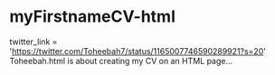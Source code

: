 # myFirstnameCV-html
twitter_link = 'https://twitter.com/Toheebah7/status/1165007746590289921?s=20'
Toheebah.html is about creating my CV on an HTML page...